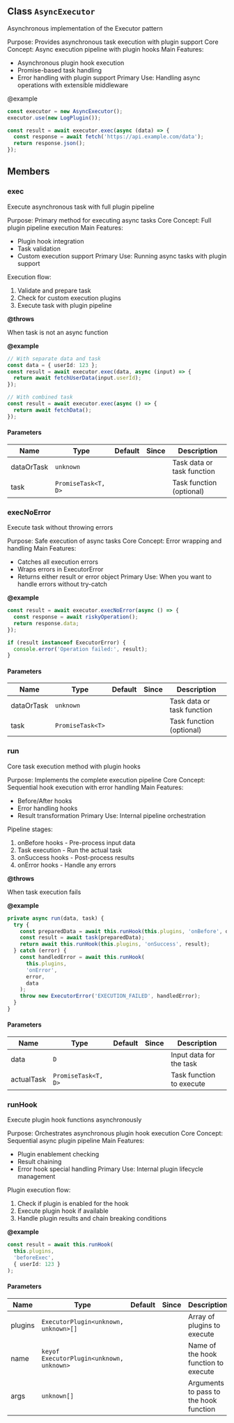 ## Class `AsyncExecutor`
Asynchronous implementation of the Executor pattern

Purpose: Provides asynchronous task execution with plugin support
Core Concept: Async execution pipeline with plugin hooks
Main Features:
- Asynchronous plugin hook execution
- Promise-based task handling
- Error handling with plugin support
Primary Use: Handling async operations with extensible middleware

@example 

```typescript
const executor = new AsyncExecutor();
executor.use(new LogPlugin());

const result = await executor.exec(async (data) => {
  const response = await fetch('https://api.example.com/data');
  return response.json();
});
```


## Members

### exec
Execute asynchronous task with full plugin pipeline

Purpose: Primary method for executing async tasks
Core Concept: Full plugin pipeline execution
Main Features:
- Plugin hook integration
- Task validation
- Custom execution support
Primary Use: Running async tasks with plugin support

Execution flow:
1. Validate and prepare task
2. Check for custom execution plugins
3. Execute task with plugin pipeline

**@throws** 

When task is not an async function

**@example** 

```typescript
// With separate data and task
const data = { userId: 123 };
const result = await executor.exec(data, async (input) => {
  return await fetchUserData(input.userId);
});

// With combined task
const result = await executor.exec(async () => {
  return await fetchData();
});
```


#### Parameters
| Name | Type | Default | Since | Description |
|------|------|---------|-------|------------|
|  dataOrTask  | `unknown` |  |  | Task data or task function  |
|  task  | `PromiseTask<T, D>` |  |  | Task function (optional)  |


### execNoError
Execute task without throwing errors

Purpose: Safe execution of async tasks
Core Concept: Error wrapping and handling
Main Features:
- Catches all execution errors
- Wraps errors in ExecutorError
- Returns either result or error object
Primary Use: When you want to handle errors without try-catch

**@example** 

```typescript
const result = await executor.execNoError(async () => {
  const response = await riskyOperation();
  return response.data;
});

if (result instanceof ExecutorError) {
  console.error('Operation failed:', result);
}
```


#### Parameters
| Name | Type | Default | Since | Description |
|------|------|---------|-------|------------|
|  dataOrTask  | `unknown` |  |  | Task data or task function  |
|  task  | `PromiseTask<T>` |  |  | Task function (optional)  |


### run
Core task execution method with plugin hooks

Purpose: Implements the complete execution pipeline
Core Concept: Sequential hook execution with error handling
Main Features:
- Before/After hooks
- Error handling hooks
- Result transformation
Primary Use: Internal pipeline orchestration

Pipeline stages:
1. onBefore hooks - Pre-process input data
2. Task execution - Run the actual task
3. onSuccess hooks - Post-process results
4. onError hooks - Handle any errors

**@throws** 

When task execution fails

**@example** 

```typescript
private async run(data, task) {
  try {
    const preparedData = await this.runHook(this.plugins, 'onBefore', data);
    const result = await task(preparedData);
    return await this.runHook(this.plugins, 'onSuccess', result);
  } catch (error) {
    const handledError = await this.runHook(
      this.plugins,
      'onError',
      error,
      data
    );
    throw new ExecutorError('EXECUTION_FAILED', handledError);
  }
}
```


#### Parameters
| Name | Type | Default | Since | Description |
|------|------|---------|-------|------------|
|  data  | `D` |  |  | Input data for the task  |
|  actualTask  | `PromiseTask<T, D>` |  |  | Task function to execute  |


### runHook
Execute plugin hook functions asynchronously

Purpose: Orchestrates asynchronous plugin hook execution
Core Concept: Sequential async plugin pipeline
Main Features:
- Plugin enablement checking
- Result chaining
- Error hook special handling
Primary Use: Internal plugin lifecycle management

Plugin execution flow:
1. Check if plugin is enabled for the hook
2. Execute plugin hook if available
3. Handle plugin results and chain breaking conditions

**@example** 

```typescript
const result = await this.runHook(
  this.plugins,
  'beforeExec',
  { userId: 123 }
);
```


#### Parameters
| Name | Type | Default | Since | Description |
|------|------|---------|-------|------------|
|  plugins  | `ExecutorPlugin<unknown, unknown>[]` |  |  | Array of plugins to execute  |
|  name  | `keyof ExecutorPlugin<unknown, unknown>` |  |  | Name of the hook function to execute  |
|  args  | `unknown[]` |  |  | Arguments to pass to the hook function  |

